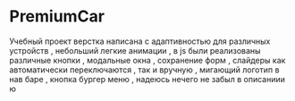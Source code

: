# PremiumCar
Учебный проект  верстка написана с адаптивностью для различных устройств , небольший легкие анимации , в js были реализованы различные кнопки , модальные окна , сохранение форм , слайдеры как автоматически переключаются , так и вручную , мигающий логотип в нав баре , кнопка бургер меню , надеюсь нечего не забыл в описаниии ю

